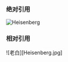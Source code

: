 ### 绝对引用
![Heisenberg](https://raw.githubusercontent.com/tutou9997/FirstTest/main/img/Heisenberg.jpg)

### 相对引用

![老白][Heisenberg.jpg]
